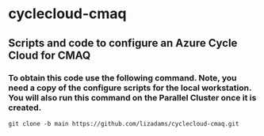 # cyclecloud-cmaq

## Scripts and code to configure an Azure Cycle Cloud for CMAQ

### To obtain this code use the following command. Note, you need a copy of the configure scripts for the local workstation. You will also run this command on the Parallel Cluster once it is created.

```
git clone -b main https://github.com/lizadams/cyclecloud-cmaq.git
```

